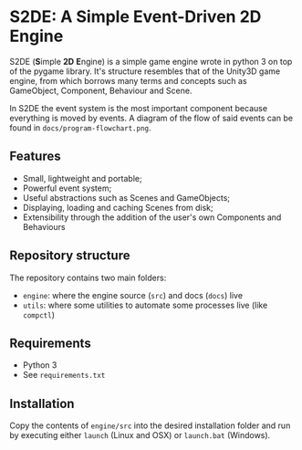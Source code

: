 # S2DE: A Simple Event-Driven 2D Engine
S2DE (**S**imple **2D** **E**ngine) is a simple game engine wrote in python 3 on
top of the pygame library.  It's structure resembles that of the Unity3D game 
engine, from which borrows many terms and concepts such as GameObject, 
Component, Behaviour and Scene.

In S2DE the event system is the most important component because everything 
is moved by events. A diagram of the flow of said events can be found in
`docs/program-flowchart.png`.

## Features
- Small, lightweight and portable;
- Powerful event system;
- Useful abstractions such as Scenes and GameObjects;
- Displaying, loading and caching Scenes from disk;
- Extensibility through the addition of the user's own Components and Behaviours

## Repository structure
The repository contains two main folders:

- `engine`: where the engine source (`src`) and docs (`docs`) live
- `utils`: where some utilities to automate some processes live (like `compctl`)

## Requirements
- Python 3
- See `requirements.txt`

## Installation
Copy the contents of `engine/src` into the desired installation folder and run
by executing either `launch` (Linux and OSX) or `launch.bat` (Windows).


